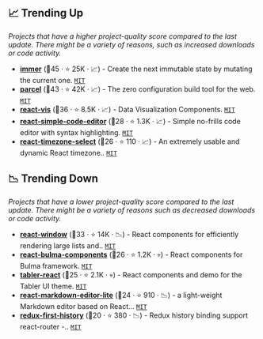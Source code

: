 ## 📈 Trending Up

_Projects that have a higher project-quality score compared to the last update. There might be a variety of reasons, such as increased downloads or code activity._

- <b><a href="https://github.com/immerjs/immer">immer</a></b> (🥇45 ·  ⭐ 25K · 📈) - Create the next immutable state by mutating the current one. <code><a href="http://bit.ly/34MBwT8">MIT</a></code>
- <b><a href="https://github.com/parcel-bundler/parcel">parcel</a></b> (🥈43 ·  ⭐ 42K · 📈) - The zero configuration build tool for the web. <code><a href="http://bit.ly/34MBwT8">MIT</a></code>
- <b><a href="https://github.com/uber/react-vis">react-vis</a></b> (🥈36 ·  ⭐ 8.5K · 📈) - Data Visualization Components. <code><a href="http://bit.ly/34MBwT8">MIT</a></code>
- <b><a href="https://github.com/react-simple-code-editor/react-simple-code-editor">react-simple-code-editor</a></b> (🥉28 ·  ⭐ 1.3K · 📈) - Simple no-frills code editor with syntax highlighting. <code><a href="http://bit.ly/34MBwT8">MIT</a></code>
- <b><a href="https://github.com/ndom91/react-timezone-select">react-timezone-select</a></b> (🥉26 ·  ⭐ 110 · 📈) - An extremely usable and dynamic React timezone.. <code><a href="http://bit.ly/34MBwT8">MIT</a></code>

## 📉 Trending Down

_Projects that have a lower project-quality score compared to the last update. There might be a variety of reasons such as decreased downloads or code activity._

- <b><a href="https://github.com/bvaughn/react-window">react-window</a></b> (🥈33 ·  ⭐ 14K · 📉) - React components for efficiently rendering large lists and.. <code><a href="http://bit.ly/34MBwT8">MIT</a></code>
- <b><a href="https://github.com/couds/react-bulma-components">react-bulma-components</a></b> (🥉26 ·  ⭐ 1.2K · 💀) - React components for Bulma framework. <code><a href="http://bit.ly/34MBwT8">MIT</a></code>
- <b><a href="https://github.com/tabler/tabler-react">tabler-react</a></b> (🥉25 ·  ⭐ 2.1K · 💀) - React components and demo for the Tabler UI theme. <code><a href="http://bit.ly/34MBwT8">MIT</a></code>
- <b><a href="https://github.com/HarryChen0506/react-markdown-editor-lite">react-markdown-editor-lite</a></b> (🥉24 ·  ⭐ 910 · 📉) - a light-weight Markdown editor based on React... <code><a href="http://bit.ly/34MBwT8">MIT</a></code>
- <b><a href="https://github.com/salvoravida/redux-first-history">redux-first-history</a></b> (🥉20 ·  ⭐ 380 · 📉) - Redux history binding support react-router -.. <code><a href="http://bit.ly/34MBwT8">MIT</a></code>

